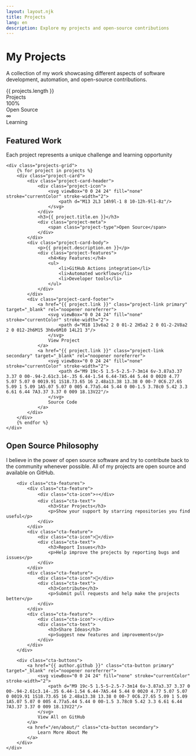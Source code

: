 ```yaml
---
layout: layout.njk
title: Projects
lang: en
description: Explore my projects and open-source contributions
---
```


<div class="projects-hero">
    <div class="projects-hero-content">
        <h1>My Projects</h1>
        <p class="projects-hero-subtitle">A collection of my work showcasing different aspects of software development, automation, and open-source contributions.</p>
    </div>
</div>

<div class="projects-stats">
    <div class="stat-card">
        <div class="stat-number">{{ projects.length }}</div>
        <div class="stat-label">Projects</div>
    </div>
    <div class="stat-card">
        <div class="stat-number">100%</div>
        <div class="stat-label">Open Source</div>
    </div>
    <div class="stat-card">
        <div class="stat-number">∞</div>
        <div class="stat-label">Learning</div>
    </div>
</div>

<div class="projects-section">
    <div class="section-header">
        <h2>Featured Work</h2>
        <p>Each project represents a unique challenge and learning opportunity</p>
    </div>
    
    <div class="projects-grid">
        {% for project in projects %}
        <div class="project-card">
            <div class="project-card-header">
                <div class="project-icon">
                    <svg viewBox="0 0 24 24" fill="none" stroke="currentColor" stroke-width="2">
                        <path d="M13 2L3 14h9l-1 8 10-12h-9l1-8z"/>
                    </svg>
                </div>
                <h3>{{ project.title.en }}</h3>
                <div class="project-meta">
                    <span class="project-type">Open Source</span>
                </div>
            </div>
            <div class="project-card-body">
                <p>{{ project.description.en }}</p>
                <div class="project-features">
                    <h4>Key Features:</h4>
                    <ul>
                        <li>GitHub Actions integration</li>
                        <li>Automated workflows</li>
                        <li>Developer tools</li>
                    </ul>
                </div>
            </div>
            <div class="project-card-footer">
                <a href="{{ project.link }}" class="project-link primary" target="_blank" rel="noopener noreferrer">
                    <svg viewBox="0 0 24 24" fill="none" stroke="currentColor" stroke-width="2">
                        <path d="M18 13v6a2 2 0 01-2 2H5a2 2 0 01-2-2V8a2 2 0 012-2h6M15 3h6v6M10 14L21 3"/>
                    </svg>
                    View Project
                </a>
                <a href="{{ project.link }}" class="project-link secondary" target="_blank" rel="noopener noreferrer">
                    <svg viewBox="0 0 24 24" fill="none" stroke="currentColor" stroke-width="2">
                        <path d="M9 19c-5 1.5-5-2.5-7-3m14 6v-3.87a3.37 3.37 0 00-.94-2.61c3.14-.35 6.44-1.54 6.44-7A5.44 5.44 0 0020 4.77 5.07 5.07 0 0019.91 1S18.73.65 16 2.48a13.38 13.38 0 00-7 0C6.27.65 5.09 1 5.09 1A5.07 5.07 0 005 4.77a5.44 5.44 0 00-1.5 3.78c0 5.42 3.3 6.61 6.44 7A3.37 3.37 0 009 18.13V22"/>
                    </svg>
                    Source Code
                </a>
            </div>
        </div>
        {% endfor %}
    </div>
</div>

<div class="projects-cta">
    <div class="cta-content">
        <h2>Open Source Philosophy</h2>
        <p>I believe in the power of open source software and try to contribute back to the community whenever possible. All of my projects are open source and available on GitHub.</p>
        
        <div class="cta-features">
            <div class="cta-feature">
                <div class="cta-icon">⭐</div>
                <div class="cta-text">
                    <h3>Star Projects</h3>
                    <p>Show your support by starring repositories you find useful</p>
                </div>
            </div>
            <div class="cta-feature">
                <div class="cta-icon">🐛</div>
                <div class="cta-text">
                    <h3>Report Issues</h3>
                    <p>Help improve the projects by reporting bugs and issues</p>
                </div>
            </div>
            <div class="cta-feature">
                <div class="cta-icon">🔧</div>
                <div class="cta-text">
                    <h3>Contribute</h3>
                    <p>Submit pull requests and help make the projects better</p>
                </div>
            </div>
            <div class="cta-feature">
                <div class="cta-icon">💡</div>
                <div class="cta-text">
                    <h3>Share Ideas</h3>
                    <p>Suggest new features and improvements</p>
                </div>
            </div>
        </div>
        
        <div class="cta-buttons">
            <a href="{{ author.github }}" class="cta-button primary" target="_blank" rel="noopener noreferrer">
                <svg viewBox="0 0 24 24" fill="none" stroke="currentColor" stroke-width="2">
                    <path d="M9 19c-5 1.5-5-2.5-7-3m14 6v-3.87a3.37 3.37 0 00-.94-2.61c3.14-.35 6.44-1.54 6.44-7A5.44 5.44 0 0020 4.77 5.07 5.07 0 0019.91 1S18.73.65 16 2.48a13.38 13.38 0 00-7 0C6.27.65 5.09 1 5.09 1A5.07 5.07 0 005 4.77a5.44 5.44 0 00-1.5 3.78c0 5.42 3.3 6.61 6.44 7A3.37 3.37 0 009 18.13V22"/>
                </svg>
                View All on GitHub
            </a>
            <a href="/en/about/" class="cta-button secondary">
                Learn More About Me
            </a>
        </div>
    </div>
</div>


